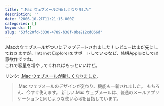 ```yaml
---
title: ".Mac ウェブメールが新しくなりました"
description: ''
date: '2006-10-27T11:21:15.000Z'
categories: []
keywords: []
slug: "53fc20fd-3330-4789-b38f-9be212cd066d"
---
```

.Macのウェブメールがついにアップデートされました！レビューはまだ先にしておきますが、Internet Explorerをサポートしているなど、結構Appleにしては意欲作ですね。  
これで容量を増やしてくれればもっといいけど。

リンク: [.Mac ウェブメールが新しくなりました](http://www.mac.com/web/ja/Tips/165F4208-9446-43D4-BFA9-DEA0E4876505.html ".Mac ウェブメールが新しくなりました").

> .Mac ウェブメールのデザインが変わり、機能も一新されました。 もちろん、今すぐ使えます。 新しい.Mac ウェブメールは、普通のメールアプリケーションと同じような使い心地を目指しています。